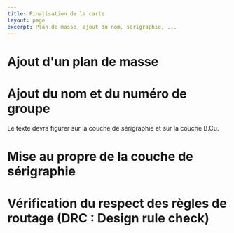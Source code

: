 ```yaml
---
title: Finalisation de la carte
layout: page
excerpt: Plan de masse, ajout du nom, sérigraphie, ...
---
```



# Ajout d'un plan de masse

# Ajout du nom et du numéro de groupe
Le texte devra figurer sur la couche de sérigraphie et sur la couche B.Cu.

# Mise au propre de la couche de sérigraphie

# Vérification du respect des règles de routage (DRC : Design rule check)